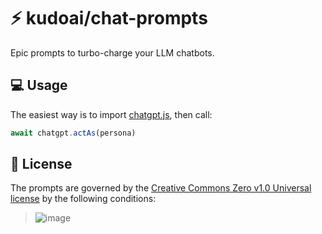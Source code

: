 # ⚡ kudoai/chat-prompts

Epic prompts to turbo-charge your LLM chatbots.

## 💻 Usage

The easiest way is to import [chatgpt.js](https://chatgpt.js.org), then call:

```js
await chatgpt.actAs(persona)
```

## 📜 License

The prompts are governed by the [Creative Commons Zero v1.0 Universal license](https://github.com/KudoAI/chat-prompts/blob/main/LICENSE.md) by the following conditions:

> ![image](https://github.com/KudoAI/chat-prompts/assets/10906554/77e92ea1-dab0-4592-aa02-5d3cad1afe83)

